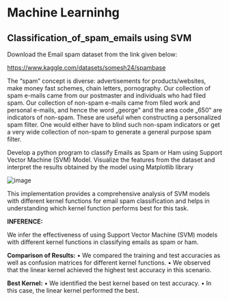 # Machine Learninhg
## Classification_of_spam_emails using SVM
Download the Email spam dataset from the link given below:

https://www.kaggle.com/datasets/somesh24/spambase

The “spam” concept is diverse: advertisements for products/websites, make money fast schemes, chain 
letters, pornography. Our collection of spam e-mails came from our postmaster and individuals who had 
filed spam. Our collection of non-spam e-mails came from filed work and personal e-mails, and hence 
the word „george‟ and the area code „650‟ are indicators of non-spam. These are useful when 
constructing a personalized spam filter. One would either have to blind such non-spam indicators or get a very wide collection of non-spam to generate a general purpose spam filter.

Develop a python program to classify Emails as Spam or Ham using Support Vector Machine (SVM) 
Model. Visualize the features from the dataset and interpret the results obtained by the model using Matplotlib library

![image](https://github.com/JAANUSSRI/Classification_of_spam_emails/assets/95457059/d473ea28-5bd9-4fb4-a69a-591feca91847)

This implementation provides a comprehensive analysis of SVM models with different kernel functions for email spam classification and helps in understanding which kernel function performs best for this task.

**INFERENCE:**

We infer the effectiveness of using Support Vector Machine (SVM) models with different kernel functions in classifying emails as spam or ham.

**Comparison of Results:**
•	We compared the training and test accuracies as well as confusion matrices for different kernel functions.
•	We observed that the linear kernel achieved the highest test accuracy in this scenario.

**Best Kernel:**
•	We identified the best kernel based on test accuracy.
•	In this case, the linear kernel performed the best.
